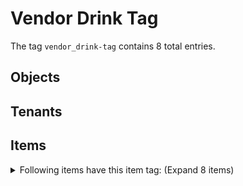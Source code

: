 # Vendor Drink Tag

The tag `vendor_drink-tag` contains 8 total entries.

## Objects

## Tenants

## Items

<details markdown="1"><summary>Following items have this item tag: (Expand 8 items)</summary>

- <img src="https://raw.githubusercontent.com/Ceterai/Enternia/main/items/generic/food/shop/drinks/ct_aya_soda.png" alt="Ayoda icon" loading="lazy" height=16px width="auto" /> [Ayoda](https://ceterai.github.io/MyEnternia/Wiki/Ayoda)
- <img src="https://raw.githubusercontent.com/Ceterai/Enternia/main/items/generic/food/shop/drinks/ct_aya_soda_zero.png" alt="Ayoda Zero Sugar icon" loading="lazy" height=16px width="auto" /> [Ayoda Zero Sugar](https://ceterai.github.io/MyEnternia/Wiki/AyodaZeroSugar)
- <img src="https://raw.githubusercontent.com/Ceterai/Enternia/main/items/generic/food/shop/drinks/ct_gheanade.png" alt="Gheanade icon" loading="lazy" height=16px width="auto" /> [Gheanade](https://ceterai.github.io/MyEnternia/Wiki/Gheanade)
- <img src="https://raw.githubusercontent.com/Ceterai/Enternia/main/items/generic/food/shop/drinks/ct_gheanade.png" alt="Gheanade Max icon" loading="lazy" height=16px width="auto" /> [Gheanade Max](https://ceterai.github.io/MyEnternia/Wiki/GheanadeMax)
- <img src="https://raw.githubusercontent.com/Ceterai/Enternia/main/items/generic/food/shop/drinks/ct_tsay_cola.png" alt="Tsay-Cola icon" loading="lazy" height=16px width="auto" /> [Tsay-Cola](https://ceterai.github.io/MyEnternia/Wiki/Tsay-Cola)
- <img src="https://raw.githubusercontent.com/Ceterai/Enternia/main/items/generic/food/shop/drinks/ct_tsay_cola.png" alt="Tsay-Pop icon" loading="lazy" height=16px width="auto" /> [Tsay-Pop](https://ceterai.github.io/MyEnternia/Wiki/Tsay-Pop)
- <img src="https://raw.githubusercontent.com/Ceterai/Enternia/main/items/generic/food/shop/drinks/ct_vmax.png" alt="V-Max icon" loading="lazy" height=16px width="auto" /> [V-Max](https://ceterai.github.io/MyEnternia/Wiki/V-Max)
- <img src="https://raw.githubusercontent.com/Ceterai/Enternia/main/items/generic/food/shop/drinks/ct_vmax.png" alt="V-Max Plus icon" loading="lazy" height=16px width="auto" /> [V-Max Plus](https://ceterai.github.io/MyEnternia/Wiki/V-MaxPlus)

</details>
